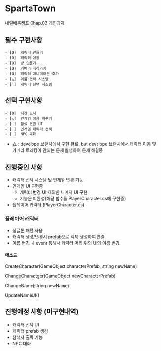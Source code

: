 # SpartaTown
 내일배움캠프 Chap.03 개인과제

 

## 필수 구현사항
    - [O]  캐릭터 만들기
    - [O]  캐릭터 이동
    - [O]  방 만들기
    - [O]  카메라 따라가기
    - [O]  캐릭터 애니메이션 추가
    - [△]  이름 입력 시스템
    - [ ]  캐릭터 선택 시스템



## 선택 구현사항
    - [O]  시간 표시
    - [△]  인게임 이름 바꾸기
    - [ ]  참석 인원 UI
    - [ ]  인게임 캐릭터 선택
    - [ ]  NPC 대화


- △ : develope 브랜치에서 구현 완료.
  but develope 브랜치에서 캐릭터 이동 및 카메라 트래킹이 안되는 문제 발생하여 문제 해결중


## 진행중인 사항
- 캐릭터 선택 시스템 및 인게임 변경 기능
- 인게임 UI 구현중
    - 캐릭터 변경 UI 제외한 나머지 UI 구현
    - 기능은 미완성(해당 함수들 PlayerCharacter.cs에 구현중)
- 플레이어 캐릭터 (PlayerCharacter.cs)



### 플레이어 캐릭터
- 싱글톤 패턴 사용
- 캐릭터 생성/변경시 prefab으로 객체 생성하여 연결
- 이름 변경 시 event 통해서 캐릭터 머리 위의 UI의 이름 변경

#### 메소드
CreateCharacter(GameObject characterPrefab, string newName)

ChangeCharactger(GameObject newCharacterPrefab)

ChangeName(string newName)

UpdateNameUI()


## 진행예정 사항 (미구현내역)
- 캐릭터 선택 UI
- 캐릭터 prefab 생성
- 참석자 출력 기능
- NPC 대화
